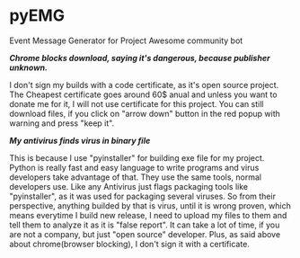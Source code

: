 # pyEMG
Event Message Generator for Project Awesome community bot

**_Chrome blocks download, saying it's dangerous, because publisher unknown._**

I don't sign my builds with a code certificate, as it's open source project. 
The Cheapest certificate goes around 60$ anual and unless you want to donate me for it, I will not use 
certificate for this project. You can still download files, if you click 
on "arrow down" button in the red popup with warning and press "keep it".


**_My antivirus finds virus in binary file_**

This is because I use "pyinstaller" for building exe file for my project.
Python is really fast and easy language to write programs and virus developers take advantage of that.
They use the same tools, normal developers use. Like any Antivirus just flags packaging tools like "pyinstaller", as it was
used for packaging several viruses. So from their perspective, anything builded by that is virus, until it is wrong proven, which means
everytime I build new release, I need to upload my files to them and tell them to analyze it as it is "false report". It can take a lot of time, if you are not a company, but just "open source" developer.
Plus, as said above about chrome(browser blocking), I don't sign it with a certificate. 
